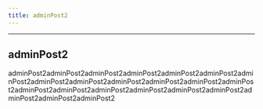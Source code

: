 ```yaml
---
title: adminPost2
---
```


-----------
adminPost2
-----------

adminPost2adminPost2adminPost2adminPost2adminPost2adminPost2adminPost2adminPost2adminPost2adminPost2adminPost2adminPost2adminPost2adminPost2adminPost2adminPost2adminPost2adminPost2adminPost2adminPost2adminPost2adminPost2
